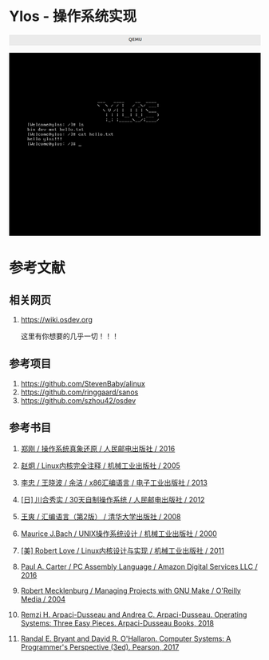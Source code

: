 # Ylos - 操作系统实现

![](./docs/images/shell.png)

# 参考文献

## 相关网页

1. <https://wiki.osdev.org>

    这里有你想要的几乎一切！！！

## 参考项目

1. <https://github.com/StevenBaby/alinux>
2. <https://github.com/ringgaard/sanos>
3. <https://github.com/szhou42/osdev>

## 参考书目

1. [郑刚 / 操作系统真象还原 / 人民邮电出版社 / 2016](https://book.douban.com/subject/26745156/)

2. [赵炯 / Linux内核完全注释 / 机械工业出版社 / 2005](https://book.douban.com/subject/1231236/)

3. [李忠 / 王晓波 / 余洁 / x86汇编语言 / 电子工业出版社 / 2013](https://book.douban.com/subject/20492528/)

4. [[日] 川合秀实 / 30天自制操作系统 / 人民邮电出版社 / 2012](https://book.douban.com/subject/11530329/)

5. [王爽 / 汇编语言（第2版） / 清华大学出版社 / 2008](https://book.douban.com/subject/3037562/)

6.  [Maurice J.Bach / UNIX操作系统设计 / 机械工业出版社 / 2000](https://book.douban.com/subject/1035710/)

7. [[美] Robert Love / Linux内核设计与实现 / 机械工业出版社 / 2011](https://book.douban.com/subject/6097773/)

8. [Paul A. Carter / PC Assembly Language / Amazon Digital Services LLC / 2016](https://book.douban.com/subject/26892163/)

9. [Robert Mecklenburg / Managing Projects with GNU Make / O'Reilly Media / 2004](https://book.douban.com/subject/1850994/)

 10. [Remzi H. Arpaci-Dusseau and Andrea C. Arpaci-Dusseau. Operating Systems: Three Easy Pieces. Arpaci-Dusseau Books, 2018](https://book.douban.com/subject/19973015/)

 11. [Randal E. Bryant and David R. O'Hallaron. Computer Systems: A Programmer's Perspective (3ed). Pearson, 2017](https://book.douban.com/subject/26912767/)
